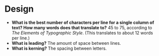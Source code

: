# Design

- **What is the best number of characters per line for a single column of text? How many words does that translate to?** 45 to 75, according to *The Elements of Typographic Style*. (This translates to about 12 words per line.)
- **What is leading?** The amount of space between lines.
- **What is kerning?** The spacing between letters.
